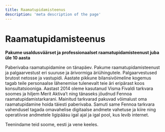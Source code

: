 ```yaml
---
title: Raamatupidamisteenus
description: 'meta description of the page'
---
```


# Raamatupidamisteenus

**Pakume usaldusväärset ja professionaalset raamatupidamisteenust juba üle 10 aasta**

Paberivaba raamatupidamine on tänapäev. Pakume raamatupidamisteenust ja palgaarvestust eri suuruse ja ärivormiga äriühingutele. Palgaarvestused brutost netosse ja vastupidi. Aastate pikkune bilansivõimeline kogemus tagab teile personaalse lähenemise tulenevalt teie äri eripärast koos konsultatsiooniga. Aastast 2014 oleme kasutanud Visma Fivaldi tarkvara soomes ja hiljem Merit Aktiva’t ning tänaseks jõudnud Fennoa raamatupidamistarkarani. Mainitud tarkvarad pakuvad võimalust oma raamatupidamine hoida täiesti paberivaba. Samuti same Fennoa tarkvara vahendusel tagada omavahelise digitaalse andmete vahetuse ja kiire ning operatiivse andmetele ligipääsu igal ajal ja igal pool, kus levib internet.

Teenindame teid soome, eesti ja vene keeles.
